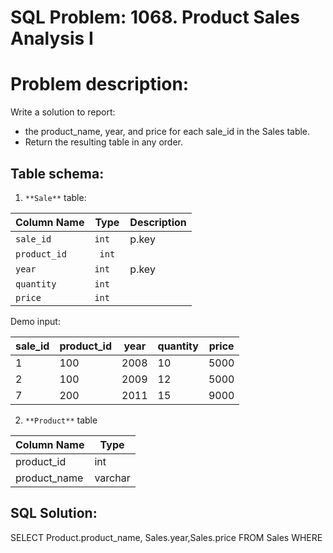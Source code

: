 # SQL Problem: 1068. Product Sales Analysis I

# Problem description:
Write a solution to report:
- the product_name, year, and price for each sale_id in the Sales table.
- Return the resulting table in any order.

## Table schema:
1. `**Sale**` table:


| Column Name | Type  | Description |
|-------------|-------| --|
| `sale_id `   | `int  ` | p.key |
| `product_id ` |` int`   | |
| `year    `    |` int   `| p.key|
|` quantity   ` |` int  ` ||
| `price     `  |` int   `||

Demo input:

| sale_id | product_id | year | quantity | price |
|---------|------------|------|----------|-------| 
| 1       | 100        | 2008 | 10       | 5000  |
| 2       | 100        | 2009 | 12       | 5000  |
| 7       | 200        | 2011 | 15       | 9000  |

2. `**Product**` table


| Column Name  | Type    |
|--------------|---------|
| product_id   | int     |
| product_name | varchar |

## SQL Solution:

SELECT Product.product_name, Sales.year,Sales.price
FROM Sales
WHERE 
